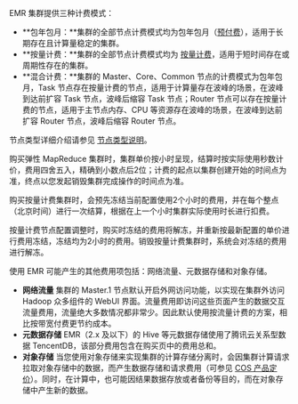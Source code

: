EMR 集群提供三种计费模式：
- **包年包月：**集群的全部节点计费模式均为包年包月（[预付费](https://cloud.tencent.com/document/product/555/9618)），适用于长期存在且计算量稳定的集群。
- **按量计费：**集群的全部节点计费模式均为 [按量计费](https://cloud.tencent.com/document/product/555/9617)，适用于短时间存在或周期性存在的集群。
- **混合计费：**集群的 Master、Core、Common 节点的计费模式为包年包月，Task 节点存在按量计费的节点，适用于计算量存在波峰的场景，在波峰到达前扩容 Task 节点，波峰后缩容 Task 节点；Router 节点可以存在按量计费的节点，适用于主节点内存、CPU 等资源存在波峰的场景，在波峰到达前扩容 Router 节点，波峰后缩容 Router 节点。

节点类型详细介绍请参见 [节点类型说明](https://cloud.tencent.com/document/product/589/14624)。

购买弹性 MapReduce 集群时，集群单价按小时呈现，结算时按实际使用秒数计价，费用四舍五入，精确到小数点后2位；计费的起点以集群创建开始的时间点为准，终点以您发起销毁集群完成操作的时间点为准。 

购买按量计费集群时，会预先冻结当前配置使用2个小时的费用，并在每个整点（北京时间）进行一次结算，根据在上一个小时集群实际使用时长进行扣费。


按量计费节点配置调整时，购买时冻结的费用将解冻，并重新按最新配置的单价进行费用冻结，冻结均为2小时的费用。销毁按量计费集群时，系统会对冻结的费用进行解冻。

使用 EMR 可能产生的其他费用项包括：网络流量、元数据存储和对象存储。

- **网络流量**
集群的 Master.1 节点默认开启外网访问功能，以实现在集群外访问 Hadoop 众多组件的 WebUI 界面。流量费用即访问这些页面产生的数据交互流量费用，流量绝大多数情况都非常少。因此默认使用按流量计费的方案，相比按带宽付费更节约成本。
- **元数据存储**
EMR（2.x 及以下）的 Hive 等元数据存储使用了腾讯云关系型数据 TencentDB，该部分费用包含在购买页中的费用总和。
- **对象存储**
当您使用对象存储来实现集群的计算存储分离时，会因集群计算请求拉取对象存储中的数据，而产生数据存储和请求费用（可参见 [COS 产品定价](https://cloud.tencent.com/document/product/436/6239)）。同时，在计算中，也可能因结果数据存放或者备份等目的，而在对象存储中产生新的数据。
